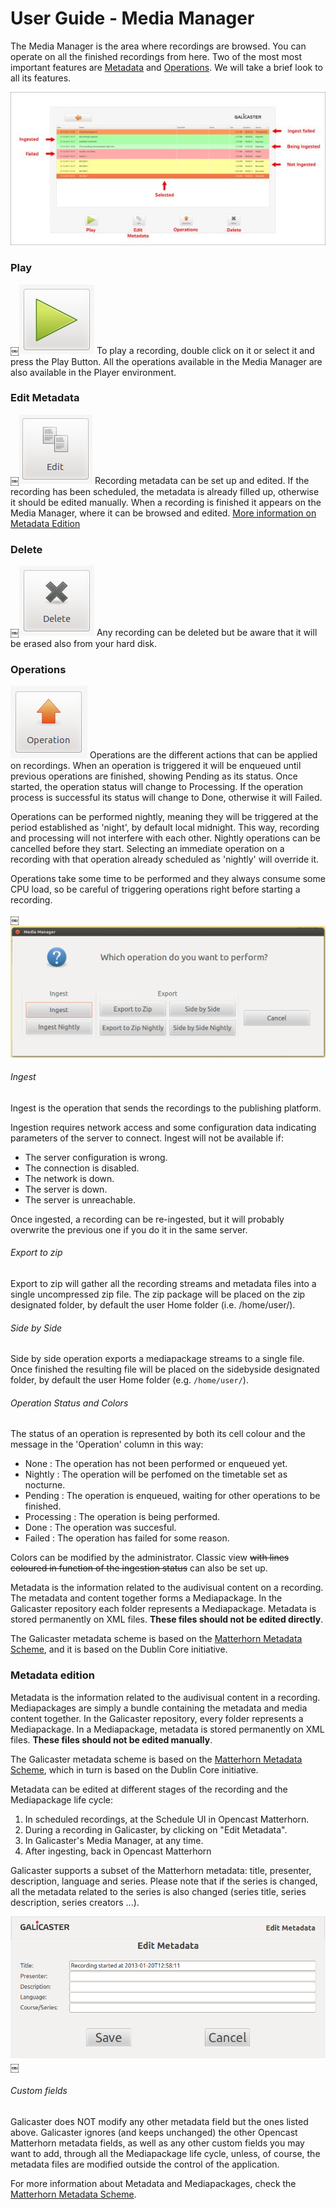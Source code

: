 
User Guide - Media Manager
==========================

The Media Manager is the area where recordings are browsed. You can operate on all the finished recordings from here. Two of the most most important features are [Metadata](Metadata.md) and [Operations](Operations.md). We will take a brief look to all its features.

![](../images/UserGuide/MediaManager/media_manager.jpg)

### Play
￼![](../images/UserGuide/MediaManager/play.png)
To play a recording, double click on it or select it and press the Play Button. All the operations available in the Media Manager are also available in the Player environment.


### Edit Metadata
￼![](../images/UserGuide/MediaManager/edit.png)
Recording metadata can be set up and edited. If the recording has been scheduled, the metadata is already filled up, otherwise it should be edited manually. When a recording is finished it appears on the Media Manager, where it can be browsed and edited. [More information on Metadata Edition](#metadata-edition)


### Delete
￼![](../images/UserGuide/MediaManager/delete.png)
Any recording can be deleted but be aware that it will be erased also from your hard disk.


### Operations
![](../images/UserGuide/MediaManager/operation.png)
Operations are the different actions that can be applied on recordings. When an operation is triggered it will be enqueued until previous operations are finished, showing Pending as its status. Once started, the operation status will change to Processing. If the operation process is successful its status will change to Done, otherwise it will Failed.

Operations can be performed nightly, meaning they will be triggered at the period established as 'night', by default local midnight. This way, recording and processing will not interfere with each other. Nightly operations can be cancelled before they start. Selecting an immediate operation on a recording with that operation already scheduled as 'nightly' will override it.

Operations take some time to be performed and they always consume some CPU load, so be careful of triggering operations right before starting a recording.

￼![](../images/UserGuide/MediaManager/question.png)

###### Ingest
Ingest is the operation that sends the recordings to the publishing platform.

Ingestion requires network access and some configuration data indicating parameters of the server to connect. Ingest will not be available if:

* The server configuration is wrong.
* The connection is disabled.
* The network is down.
* The server is down.
* The server is unreachable.

Once ingested, a recording can be re-ingested, but it will probably overwrite the previous one if you do it in the same server.

###### Export to zip
Export to zip will gather all the recording streams and metadata files into a single uncompressed zip file. The zip package will be placed on the zip designated folder, by default the user Home folder (i.e. /home/user/).

###### Side by Side
Side by side operation exports a mediapackage streams to a single file. Once finished the resulting file will be placed on the sidebyside designated folder, by default the user Home folder (e.g. `/home/user/`).

###### Operation Status and Colors
The status of an operation is represented by both its cell colour and the message in the 'Operation' column in this way:

* None : The operation has not been performed or enqueued yet.
* Nightly : The operation will be perfomed on the timetable set as nocturne.
* Pending : The operation is enqueued, waiting for other operations to be finished.
* Processing : The operation is being performed.
* Done : The operation was succesful.
* Failed : The operation has failed for some reason.

Colors can be modified by the administrator. Classic view ~~with lines coloured in function of the ingestion status~~ can also be set up.

Metadata is the information related to the audivisual content on a recording. The metadata and content together forms a Mediapackage. In the Galicaster repository each folder represents a Mediapackage. Metadata is stored permanently on XML files. **These files should not be edited directly**.

The Galicaster metadata scheme is based on the [Matterhorn Metadata Scheme](https://opencast.jira.com/wiki/pages/viewpage.action?pageId=14614561), and it is based on the Dublin Core initiative.

### Metadata edition
Metadata is the information related to the audivisual content in a recording. Mediapackages are simply a bundle containing the metadata and media content together. In the Galicaster repository, every folder represents a Mediapackage.
In a Mediapackage, metadata is stored permanently on XML files. **These files should not be edited manually**.

The Galicaster metadata scheme is based on the [Matterhorn Metadata Scheme](https://opencast.jira.com/wiki/pages/viewpage.action?pageId=14614561), which in turn is based on the Dublin Core initiative.

Metadata can be edited at different stages of the recording and the Mediapackage life cycle:

1. In scheduled recordings, at the Schedule UI in Opencast Matterhorn.
2. During a recording in Galicaster, by clicking on "Edit Metadata".
3. In Galicaster's Media Manager, at any time.
4. After ingesting, back in Opencast Matterhorn

Galicaster supports a subset of the Matterhorn metadata: title, presenter, description, language and series. Please note that if the series is changed, all the metadata related to the series is also changed (series title, series description, series creators ...).

![](../images/UserGuide/MediaManager/metadata.png)
￼
###### Custom fields
Galicaster does NOT modify any other metadata field but the ones listed above. Galicaster ignores (and keeps unchanged) the other Opencast Matterhorn metadata fields, as well as any other custom fields you may want to add, through all the Mediapackage life cycle, unless, of course, the metadata files are modified outside the control of the application.

For more information about Metadata and Mediapackages, check the [Matterhorn Metadata Scheme](https://opencast.jira.com/wiki/pages/viewpage.action?pageId=14614561).
